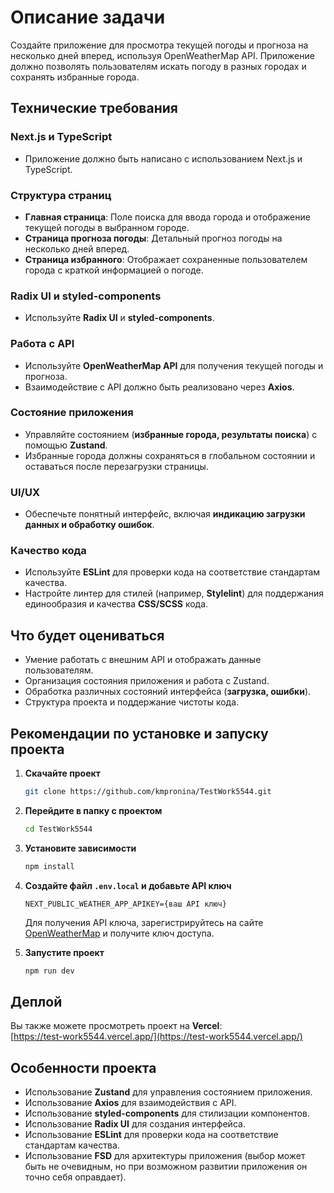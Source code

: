 # Описание задачи

Создайте приложение для просмотра текущей погоды и прогноза на несколько дней вперед, используя OpenWeatherMap API. Приложение должно позволять пользователям искать погоду в разных городах и сохранять избранные города.

## Технические требования

### Next.js и TypeScript

- Приложение должно быть написано с использованием Next.js и TypeScript.

### Структура страниц

- **Главная страница**: Поле поиска для ввода города и отображение текущей погоды в выбранном городе.
- **Страница прогноза погоды**: Детальный прогноз погоды на несколько дней вперед.
- **Страница избранного**: Отображает сохраненные пользователем города с краткой информацией о погоде.

### Radix UI и styled-components

- Используйте **Radix UI** и **styled-components**.

### Работа с API

- Используйте **OpenWeatherMap API** для получения текущей погоды и прогноза.
- Взаимодействие с API должно быть реализовано через **Axios**.

### Состояние приложения

- Управляйте состоянием (**избранные города, результаты поиска**) с помощью **Zustand**.
- Избранные города должны сохраняться в глобальном состоянии и оставаться после перезагрузки страницы.

### UI/UX

- Обеспечьте понятный интерфейс, включая **индикацию загрузки данных и обработку ошибок**.

### Качество кода

- Используйте **ESLint** для проверки кода на соответствие стандартам качества.
- Настройте линтер для стилей (например, **Stylelint**) для поддержания единообразия и качества **CSS/SCSS** кода.

## Что будет оцениваться

- Умение работать с внешним API и отображать данные пользователям.
- Организация состояния приложения и работа с Zustand.
- Обработка различных состояний интерфейса (**загрузка, ошибки**).
- Структура проекта и поддержание чистоты кода.

## Рекомендации по установке и запуску проекта

1. **Скачайте проект**
   ```bash
   git clone https://github.com/kmpronina/TestWork5544.git
   ```
2. **Перейдите в папку с проектом**
   ```bash
   cd TestWork5544
   ```
3. **Установите зависимости**
   ```bash
   npm install
   ```
4. **Создайте файл `.env.local` и добавьте API ключ**

   ```env
   NEXT_PUBLIC_WEATHER_APP_APIKEY={ваш API ключ}
   ```

   Для получения API ключа, зарегистрируйтесь на сайте [OpenWeatherMap](https://openweathermap.org/) и получите ключ доступа.

5. **Запустите проект**
   ```bash
   npm run dev
   ```

## Деплой

Вы также можете просмотреть проект на **Vercel**:  
[https://test-work5544.vercel.app/](https://test-work5544.vercel.app/)

## Особенности проекта

- Использование **Zustand** для управления состоянием приложения.
- Использование **Axios** для взаимодействия с API.
- Использование **styled-components** для стилизации компонентов.
- Использование **Radix UI** для создания интерфейса.
- Использование **ESLint** для проверки кода на соответствие стандартам качества.
- Использование **FSD** для архитектуры приложения (выбор может быть не очевидным, но при возможном развитии приложения он точно себя оправдает).
